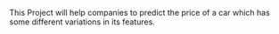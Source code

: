 This Project will help companies to predict the price of a car which has some different variations in its features.
